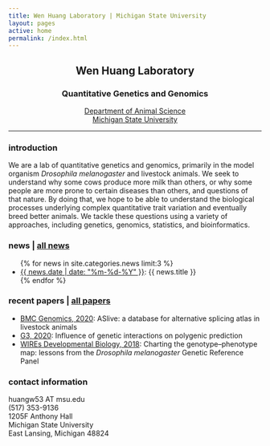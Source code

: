 ```yaml
---
title: Wen Huang Laboratory | Michigan State University
layout: pages
active: home
permalink: /index.html
---
```


## <center>Wen Huang Laboratory</center>  
### <center>Quantitative Genetics and Genomics</center>

<center><a href="http://www.ans.msu.edu" target="_blank">Department of Animal Science</a></center>
<center><a href="https://msu.edu" target="_blank">Michigan State University</a></center>

-----

### introduction

We are a lab of quantitative genetics and genomics, primarily in the model organism <i>Drosophila melanogaster</i> and livestock animals. We seek to understand why some cows produce more milk than others, or why some people are more prone to certain diseases than others, and questions of that nature. By doing that, we hope to be able to understand the biological processes underlying complex quantitative trait variation and eventually breed better animals. We tackle these questions using a variety of approaches, including genetics, genomics, statistics, and bioinformatics.

###  news | <a href="{{ site.baseurl }}/news.html">all news</a>

<ul>
  {% for news in site.categories.news limit:3 %}
    <li>
      <a href="{{ site.baseurl }}{{ news.url }}">{{ news.date | date: "%m-%d-%Y" }}</a>: {{ news.title }}
    </li>
  {% endfor %}
</ul>


### recent papers | <a href="{{ site.baseurl }}/publications.html">all papers</a>

- <a href="https://bmcgenomics.biomedcentral.com/articles/10.1186/s12864-020-6472-9" target="blank">BMC Genomics, 2020</a>: ASlive: a database for alternative splicing atlas in livestock animals
- <a href="https://www.g3journal.org/content/10/1/109" target="blank">G3, 2020</a>: Influence of genetic interactions on polygenic prediction
- <a href="http://onlinelibrary.wiley.com/doi/10.1002/wdev.289/abstract;jsessionid=6F725723A288BD00731A427C18A25DD5.f04t04" target="blank">WIREs Developmental Biology, 2018</a>: Charting the genotype–phenotype map: lessons from the <i>Drosophila melanogaster</i> Genetic Reference Panel

### contact information
<i class="fa fa-envelope" aria-hidden="true"></i> huangw53 AT msu.edu  
<i class="fa fa-phone" aria-hidden="true"></i> (517) 353-9136  
1205F Anthony Hall    
Michigan State University  
East Lansing, Michigan 48824


<!-- Global site tag (gtag.js) - Google Analytics -->
<script async src="https://www.googletagmanager.com/gtag/js?id=UA-145611606-1"></script>
<script>
  window.dataLayer = window.dataLayer || [];
  function gtag(){dataLayer.push(arguments);}
  gtag('js', new Date());

  gtag('config', 'UA-145611606-1');
</script>

